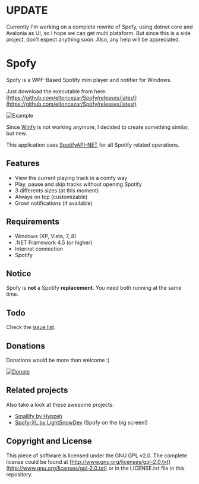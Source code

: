 # UPDATE
Currently I'm working on a complete rewrite of Spofy, using dotnet core and Avalonia as UI, so I hope we can get multi plataform.
But since this is a side project, don't expect anything soon. Also, any help will be appreciated.

# Spofy
Spofy is a WPF-Based Spotify mini player and notifier for Windows.

Just download the executable from here: [https://github.com/eltoncezar/Spofy/releases/latest](https://github.com/eltoncezar/Spofy/releases/latest)

![Example](https://raw.githubusercontent.com/eltoncezar/Spofy/master/Spofy/Images/screenshot.png)

Since [Winfy](https://github.com/maximilian-krauss/Winfy) is not working anymore, I decided to create something similar, but new.

This application uses [SpotifyAPI-NET](https://github.com/JohnnyCrazy/SpotifyAPI-NET) for all Spotify related operations.

## Features
* View the current playing track in a comfy way
* Play, pause and skip tracks without opening Spotify
* 3 differents sizes (at this moment)
* Always on top (customizable)
* Growl notifications (if available)

## Requirements
* Windows (XP, Vista, 7, 8)
* .NET Framework 4.5 (or higher)
* Internet connection
* Spotify

## Notice
Spofy is **not** a Spotify **replacement**. You need both running at the same time.

## Todo
Check the [issue list](https://github.com/eltoncezar/Spofy/issues).

## Donations
Donations would be more than welcome :)

[![Donate](https://www.paypalobjects.com/en_US/i/btn/btn_donate_LG.gif)](https://www.paypal.com/cgi-bin/webscr?cmd=_s-xclick&hosted_button_id=LG5F83RGQC256)

## Related projects
Also take a look at these awesome projects:
* [Smallify by Hypzeh](https://github.com/Hypzeh/Smallify)
* [Spofy-XL by LightSnowDev](https://github.com/LightSnowDev/Spofy-XL) (Spofy on the big screen!)


## Copyright and License
This piece of software is licensed under the GNU GPL v2.0. The complete license could be found at [http://www.gnu.org/licenses/gpl-2.0.txt](http://www.gnu.org/licenses/gpl-2.0.txt) or in the LICENSE.txt file in this repository.
